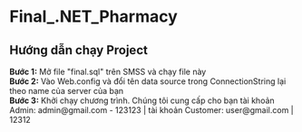 # Final_.NET_Pharmacy
<h2>Hướng dẫn chạy Project</h2>
<b>Bước 1:</b> Mở file "final.sql" trên SMSS và chạy file này<br>
<b>Bước 2:</b> Vào Web.config và đổi tên data source trong ConnectionString lại theo name của server của bạn<br>
<b>Bước 3:</b> Khởi chạy chương trình. Chúng tôi cung cấp cho bạn tài khoản Admin: admin@gmail.com - 123123 | tài khoản Customer: user@gmail.com | 12312

